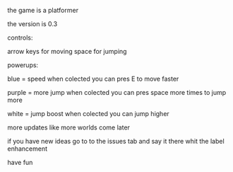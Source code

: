 
the game is a platformer

the version is 0.3

controls:

arrow keys for moving
space for jumping


powerups:

blue = speed        when colected you can pres E to move faster

purple = more jump  when colected you can pres space more times to jump more

white = jump boost  when colected you can jump higher 



more updates like more worlds come later


if you have new ideas go to to the issues tab and say it there whit the label enhancement

have fun
